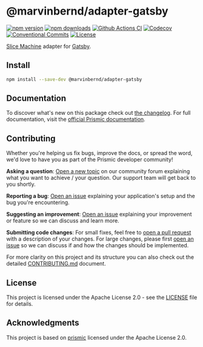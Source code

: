 # @marvinbernd/adapter-gatsby

[![npm version][npm-version-src]][npm-version-href]
[![npm downloads][npm-downloads-src]][npm-downloads-href]
[![Github Actions CI][github-actions-ci-src]][github-actions-ci-href]
[![Codecov][codecov-src]][codecov-href]
[![Conventional Commits][conventional-commits-src]][conventional-commits-href]
[![License][license-src]][license-href]

[Slice Machine][slicemachine] adapter for [Gatsby][gatsby].

<!--

TODO: Create a small list of package features:

- 🤔 &nbsp;A useful feature;
- 🥴 &nbsp;Another useful feature;
- 🙃 &nbsp;A final useful feature.

Non-breaking space: &nbsp; are here on purpose to fix emoji rendering on certain systems.

-->

## Install

```bash
npm install --save-dev @marvinbernd/adapter-gatsby
```

## Documentation

To discover what's new on this package check out [the changelog][changelog]. For full documentation, visit the [official Prismic documentation][prismic-docs].

## Contributing

Whether you're helping us fix bugs, improve the docs, or spread the word, we'd love to have you as part of the Prismic developer community!

**Asking a question**: [Open a new topic][forum-question] on our community forum explaining what you want to achieve / your question. Our support team will get back to you shortly.

**Reporting a bug**: [Open an issue][repo-bug-report] explaining your application's setup and the bug you're encountering.

**Suggesting an improvement**: [Open an issue][repo-feature-request] explaining your improvement or feature so we can discuss and learn more.

**Submitting code changes**: For small fixes, feel free to [open a pull request][repo-pull-requests] with a description of your changes. For large changes, please first [open an issue][repo-feature-request] so we can discuss if and how the changes should be implemented.

For more clarity on this project and its structure you can also check out the detailed [CONTRIBUTING.md][contributing] document.

## License

This project is licensed under the Apache License 2.0 - see the [LICENSE](LICENSE) file for details.

## Acknowledgments

This project is based on [prismic](https://github.com/prismicio) licensed under the Apache License 2.0.

<!-- Links -->

[prismic]: https://prismic.io
[slicemachine]: https://www.slicemachine.dev/
[gatsby]: https://www.gatsbyjs.com/

<!-- TODO: Replace link with a more useful one if available -->

[prismic-docs]: https://prismic.io/docs
[changelog]: ./CHANGELOG.md
[contributing]: ./CONTRIBUTING.md

<!-- TODO: Replace link with a more useful one if available -->

[forum-question]: https://community.prismic.io
[repo-bug-report]: https://github.com/prismicio/slicemachine-adapter-gatsby/issues/new?assignees=&labels=bug&template=bug_report.md&title=
[repo-feature-request]: https://github.com/prismicio/slicemachine-adapter-gatsby/issues/new?assignees=&labels=enhancement&template=feature_request.md&title=
[repo-pull-requests]: https://github.com/prismicio/slicemachine-adapter-gatsby/pulls

<!-- Badges -->

[npm-version-src]: https://img.shields.io/npm/v/@slicemachine/adapter-gatsby/latest.svg
[npm-version-href]: https://npmjs.com/package/@slicemachine/adapter-gatsby
[npm-downloads-src]: https://img.shields.io/npm/dm/@slicemachine/adapter-gatsby.svg
[npm-downloads-href]: https://npmjs.com/package/@slicemachine/adapter-gatsby
[github-actions-ci-src]: https://github.com/prismicio/slicemachine-adapter-gatsby/workflows/ci/badge.svg
[github-actions-ci-href]: https://github.com/prismicio/slicemachine-adapter-gatsby/actions?query=workflow%3Aci
[codecov-src]: https://img.shields.io/codecov/c/github/prismicio/slicemachine-adapter-gatsby.svg
[codecov-href]: https://codecov.io/gh/prismicio/slicemachine-adapter-gatsby
[conventional-commits-src]: https://img.shields.io/badge/Conventional%20Commits-1.0.0-yellow.svg
[conventional-commits-href]: https://conventionalcommits.org
[license-src]: https://img.shields.io/npm/l/@slicemachine/adapter-gatsby.svg
[license-href]: https://npmjs.com/package/@slicemachine/adapter-gatsby
